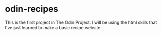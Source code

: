 # odin-recipes

This is the first project in The Odin Project.
I will be using the html skills that I've just learned to make a basic recipe website.
